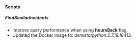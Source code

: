 
#### Scripts
##### FindSimilarIncidents
- Improve query performance when using **hoursBack** flag.
- Updated the Docker image to: *demisto/python:2.7.18.18413*.